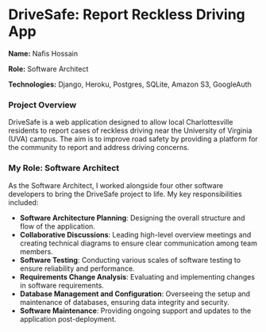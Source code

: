 # DriveSafe: Report Reckless Driving App

__Name:__ Nafis Hossain

__Role:__ Software Architect

__Technologies:__ Django, Heroku, Postgres, SQLite, Amazon S3, GoogleAuth

### Project Overview
DriveSafe is a web application designed to allow local Charlottesville residents to report cases of reckless driving near the University of Virginia (UVA) campus. The aim is to improve road safety by providing a platform for the community to report and address driving concerns.

### My Role: Software Architect

As the Software Architect, I worked alongside four other software developers to bring the DriveSafe project to life. My key responsibilities included:

- **Software Architecture Planning**: Designing the overall structure and flow of the application.
- **Collaborative Discussions**: Leading high-level overview meetings and creating technical diagrams to ensure clear communication among team members.
- **Software Testing**: Conducting various scales of software testing to ensure reliability and performance.
- **Requirements Change Analysis**: Evaluating and implementing changes in software requirements.
- **Database Management and Configuration**: Overseeing the setup and maintenance of databases, ensuring data integrity and security.
- **Software Maintenance**: Providing ongoing support and updates to the application post-deployment.
